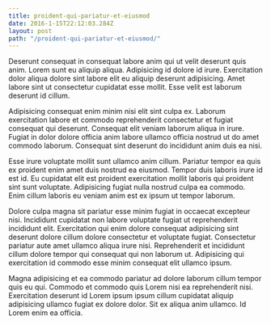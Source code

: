```yaml
---
title: proident-qui-pariatur-et-eiusmod
date: 2016-1-15T22:12:03.284Z
layout: post
path: "/proident-qui-pariatur-et-eiusmod/"
---
```


Deserunt consequat in consequat labore anim qui ut velit deserunt quis anim. Lorem sunt eu aliquip aliqua. Adipisicing id dolore id irure. Exercitation dolor aliqua dolore sint labore elit eu aliquip deserunt adipisicing. Amet labore sint ut consectetur cupidatat esse mollit. Esse velit est laborum deserunt id cillum.

Adipisicing consequat enim minim nisi elit sint culpa ex. Laborum exercitation labore et commodo reprehenderit consectetur et fugiat consequat qui deserunt. Consequat elit veniam laborum aliqua in irure. Fugiat in dolor dolore officia anim labore ullamco officia nostrud ut do amet commodo laborum. Consequat sint deserunt do incididunt anim duis ea nisi.

Esse irure voluptate mollit sunt ullamco anim cillum. Pariatur tempor ea quis ex proident enim amet duis nostrud ea eiusmod. Tempor duis laboris irure id est id. Eu cupidatat elit est proident exercitation mollit laboris qui proident sint sunt voluptate. Adipisicing fugiat nulla nostrud culpa ea commodo. Enim cillum laboris eu veniam anim est ex ipsum ut tempor laborum.

Dolore culpa magna sit pariatur esse minim fugiat in occaecat excepteur nisi. Incididunt cupidatat non labore voluptate fugiat ut reprehenderit incididunt elit. Exercitation qui enim dolore consequat adipisicing sint deserunt dolore cillum dolore consectetur et voluptate fugiat. Consectetur pariatur aute amet ullamco aliqua irure nisi. Reprehenderit et incididunt cillum dolore tempor qui consequat qui non laborum ut. Adipisicing qui exercitation id commodo esse minim consequat elit ullamco ipsum.

Magna adipisicing et ea commodo pariatur ad dolore laborum cillum tempor quis eu qui. Commodo et commodo quis Lorem nisi ea reprehenderit nisi. Exercitation deserunt id Lorem ipsum ipsum cillum cupidatat aliquip adipisicing ullamco fugiat ex dolore dolor. Sit ex aliqua anim ullamco. Id Lorem enim ea officia.